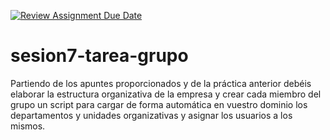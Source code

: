 [![Review Assignment Due Date](https://classroom.github.com/assets/deadline-readme-button-24ddc0f5d75046c5622901739e7c5dd533143b0c8e959d652212380cedb1ea36.svg)](https://classroom.github.com/a/ZsF3ankH)
# sesion7-tarea-grupo

Partiendo de los apuntes proporcionados y de la práctica anterior debéis elaborar la estructura organizativa de la empresa y crear cada miembro del grupo un script para cargar de forma automática en vuestro dominio los departamentos y unidades organizativas y asignar los usuarios a los mismos.

